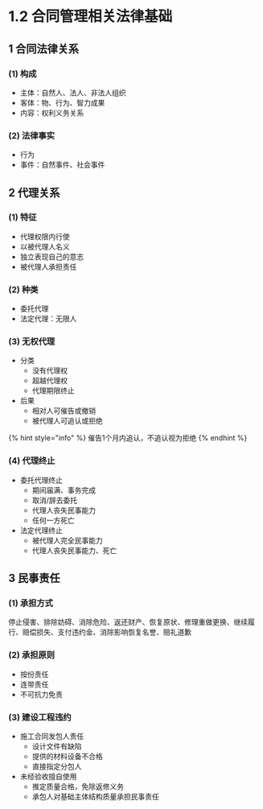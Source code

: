 # 1.2 合同管理相关法律基础

## 1 合同法律关系

### (1) 构成

* 主体：自然人、法人、非法人组织
* 客体：物、行为、智力成果
* 内容：权利义务关系

### (2) 法律事实

* 行为
* 事件：自然事件、社会事件

## 2 代理关系

### (1) 特征

* 代理权限内行使
* 以被代理人名义
* 独立表现自己的意志
* 被代理人承担责任

### (2) 种类

* 委托代理
* 法定代理：无限人

### (3) 无权代理

* 分类
  * 没有代理权
  * 超越代理权
  * 代理期限终止
* 后果
  * 相对人可催告或撤销
  * 被代理人可追认或拒绝

{% hint style="info" %}
催告1个月内追认，不追认视为拒绝
{% endhint %}

### (4) 代理终止

* 委托代理终止
  * 期间届满、事务完成
  * 取消/辞去委托
  * 代理人丧失民事能力
  * 任何一方死亡
* 法定代理终止
  * 被代理人完全民事能力
  * 代理人丧失民事能力、死亡

## 3 民事责任

### (1) 承担方式

停止侵害、排除妨碍、消除危险、返还财产、恢复原状、修理重做更换、继续履行、赔偿损失、支付违约金、消除影响恢复名誉、赔礼道歉

### (2) 承担原则

* 按份责任
* 连带责任
* 不可抗力免责

### (3)  建设工程违约

* 施工合同发包人责任
  * 设计文件有缺陷
  * 提供的材料设备不合格
  * 直接指定分包人
* 未经验收擅自使用
  * 推定质量合格，免除返修义务
  * 承包人对基础主体结构质量承担民事责任
